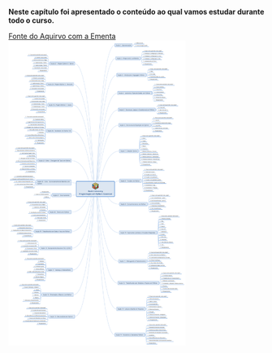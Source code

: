 **Neste capítulo foi apresentado o conteúdo ao qual vamos estudar durante todo o curso.**


[Fonte do Aquirvo com a Ementa](https://github.com/romulovieira777/Programacao_em_Python_Essencial/blob/master/Se%C3%A7%C3%A3o%2001%20-%20Apresenta%C3%A7%C3%A3o/Geek%20University%20Programa%C3%A7%C3%A3o%20em%20Python%20Essencial.png)
<br>
<img height="600" src="https://github.com/romulovieira777/Programacao_em_Python_Essencial/blob/master/Se%C3%A7%C3%A3o%2001%20-%20Apresenta%C3%A7%C3%A3o/Geek%20University%20Programa%C3%A7%C3%A3o%20em%20Python%20Essencial.png"/>
</br>
